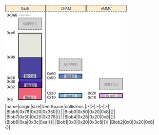 ![memory map diagram](test_generate_doc_example_three_maps_cropped.png)
|name|origin|size|free Space|collisions
|:-|:-|:-|:-|:-|
|<span style='color:(22, 21, 50, 255)'>Blob5</span>|0x78|0x20|0x350|{}|
|<span style='color:(37, 26, 22, 255)'>Blob3</span>|0x50|0x20|0x8|{}|
|<span style='color:(2, 41, 38, 255)'>Blob7</span>|0x50|0x20|0x378|{}|
|<span style='color:(45, 53, 33, 255)'>Blob4</span>|0x28|0x20|0x8|{}|
|<span style='color:(26, 44, 56, 255)'>Blob6</span>|0xa|0x3c|0xa|{}|
|<span style='color:(66, 25, 5, 255)'>Blob1</span>|0x0|0x20|0x3c8|{}|
|<span style='color:(35, 25, 10, 255)'>Blob2</span>|0x0|0x20|0x8|{}|
